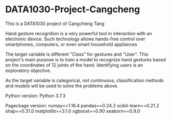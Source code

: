 # DATA1030-Project-Cangcheng
This is a DATA1030 project of Cangcheng Tang


Hand gesture recognition is a very powerful tool in interaction with an electronic device. Such technology allows hands-free control over smartphones, computers, or even smart household appliances 

The target variable is different "Class" for gestures and "User". This project's main purpose is to train a model to recognize hand gestures based on the coordinates of 12 joints of the hand. Identifying users is an exploratory objective.  

As the target variable is categorical, not continuous, classification methods and models will be used to solve the problems above.  


Python version: 
Python 3.7.3

Pageckage version:
numpy==1.16.4
pandas==0.24.2
scikit-learn==0.21.2
shap==0.31.0
matplotlib==3.1.0
xgboost==0.90
seaborn==0.9.0

